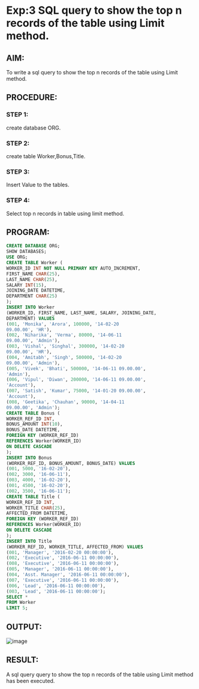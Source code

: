 # Exp:3 SQL query to show the top n records of the table using Limit method.
## AIM:
To write a sql query to show the top n records of the table using Limit method.
## PROCEDURE:
### STEP 1:
create database ORG.
### STEP 2:
create table Worker,Bonus,Title.
### STEP 3:
Insert Value to the tables.
### STEP 4:
Select top n records in table using limit method.
## PROGRAM:
```sql
CREATE DATABASE ORG;
SHOW DATABASES;
USE ORG;
CREATE TABLE Worker (
WORKER_ID INT NOT NULL PRIMARY KEY AUTO_INCREMENT,
FIRST_NAME CHAR(25),
LAST_NAME CHAR(25),
SALARY INT(15),
JOINING_DATE DATETIME,
DEPARTMENT CHAR(25)
);
INSERT INTO Worker
(WORKER_ID, FIRST_NAME, LAST_NAME, SALARY, JOINING_DATE,
DEPARTMENT) VALUES
(001, 'Monika', 'Arora', 100000, '14-02-20
09.00.00', 'HR'),
(002, 'Niharika', 'Verma', 80000, '14-06-11
09.00.00', 'Admin'),
(003, 'Vishal', 'Singhal', 300000, '14-02-20
09.00.00', 'HR'),
(004, 'Amitabh', 'Singh', 500000, '14-02-20
09.00.00', 'Admin'),
(005, 'Vivek', 'Bhati', 500000, '14-06-11 09.00.00',
'Admin'),
(006, 'Vipul', 'Diwan', 200000, '14-06-11 09.00.00',
'Account'),
(007, 'Satish', 'Kumar', 75000, '14-01-20 09.00.00',
'Account'),
(008, 'Geetika', 'Chauhan', 90000, '14-04-11
09.00.00', 'Admin');
CREATE TABLE Bonus (
WORKER_REF_ID INT,
BONUS_AMOUNT INT(10),
BONUS_DATE DATETIME,
FOREIGN KEY (WORKER_REF_ID)
REFERENCES Worker(WORKER_ID)
ON DELETE CASCADE
);
INSERT INTO Bonus
(WORKER_REF_ID, BONUS_AMOUNT, BONUS_DATE) VALUES
(001, 5000, '16-02-20'),
(002, 3000, '16-06-11'),
(003, 4000, '16-02-20'),
(001, 4500, '16-02-20'),
(002, 3500, '16-06-11');
CREATE TABLE Title (
WORKER_REF_ID INT,
WORKER_TITLE CHAR(25),
AFFECTED_FROM DATETIME,
FOREIGN KEY (WORKER_REF_ID)
REFERENCES Worker(WORKER_ID)
ON DELETE CASCADE
);
INSERT INTO Title
(WORKER_REF_ID, WORKER_TITLE, AFFECTED_FROM) VALUES
(001, 'Manager', '2016-02-20 00:00:00'),
(002, 'Executive', '2016-06-11 00:00:00'),
(008, 'Executive', '2016-06-11 00:00:00'),
(005, 'Manager', '2016-06-11 00:00:00'),
(004, 'Asst. Manager', '2016-06-11 00:00:00'),
(007, 'Executive', '2016-06-11 00:00:00'),
(006, 'Lead', '2016-06-11 00:00:00'),
(003, 'Lead', '2016-06-11 00:00:00');
SELECT *
FROM Worker
LIMIT 5;
```
## OUTPUT:
![image](https://github.com/Bharath745/DBMS-Ex-03/assets/94508354/20f01c85-3b98-4eec-a7da-48b0720bc276)
## RESULT:
A sql query query to show the top n records of the table using Limit method has been executed.
